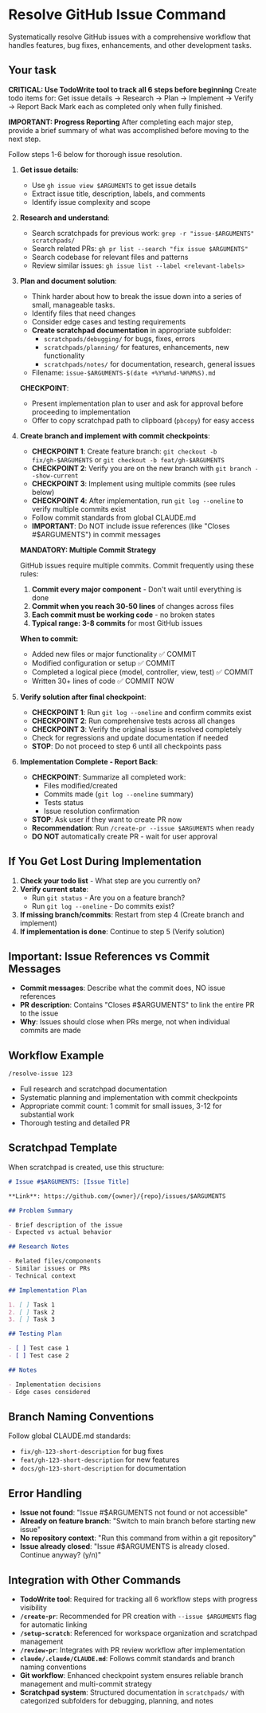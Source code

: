 # Resolve GitHub Issue Command

Systematically resolve GitHub issues with a comprehensive workflow that handles features, bug fixes, enhancements, and other development tasks.

## Your task

**CRITICAL: Use TodoWrite tool to track all 6 steps before beginning**
Create todo items for: Get issue details → Research → Plan → Implement → Verify → Report Back
Mark each as completed only when fully finished.

**IMPORTANT: Progress Reporting**
After completing each major step, provide a brief summary of what was accomplished before moving to the next step.

Follow steps 1-6 below for thorough issue resolution.

1. **Get issue details**:
   - Use `gh issue view $ARGUMENTS` to get issue details
   - Extract issue title, description, labels, and comments
   - Identify issue complexity and scope

2. **Research and understand**:
   - Search scratchpads for previous work: `grep -r "issue-$ARGUMENTS" scratchpads/`
   - Search related PRs: `gh pr list --search "fix issue $ARGUMENTS"`
   - Search codebase for relevant files and patterns
   - Review similar issues: `gh issue list --label <relevant-labels>`

3. **Plan and document solution**:
   - Think harder about how to break the issue down into a series of small, manageable tasks.
   - Identify files that need changes
   - Consider edge cases and testing requirements
   - **Create scratchpad documentation** in appropriate subfolder:
     - `scratchpads/debugging/` for bugs, fixes, errors
     - `scratchpads/planning/` for features, enhancements, new functionality
     - `scratchpads/notes/` for documentation, research, general issues
   - Filename: `issue-$ARGUMENTS-$(date +%Y%m%d-%H%M%S).md`

   **CHECKPOINT**:
   - Present implementation plan to user and ask for approval before proceeding to implementation
   - Offer to copy scratchpad path to clipboard (`pbcopy`) for easy access

4. **Create branch and implement with commit checkpoints**:
   - **CHECKPOINT 1**: Create feature branch: `git checkout -b fix/gh-$ARGUMENTS` or `git checkout -b feat/gh-$ARGUMENTS`
   - **CHECKPOINT 2**: Verify you are on the new branch with `git branch --show-current`
   - **CHECKPOINT 3**: Implement using multiple commits (see rules below)
   - **CHECKPOINT 4**: After implementation, run `git log --oneline` to verify multiple commits exist
   - Follow commit standards from global CLAUDE.md
   - **IMPORTANT**: Do NOT include issue references (like "Closes #$ARGUMENTS") in commit messages

   **MANDATORY: Multiple Commit Strategy**

   GitHub issues require multiple commits. Commit frequently using these rules:
   1. **Commit every major component** - Don't wait until everything is done
   2. **Commit when you reach 30-50 lines** of changes across files
   3. **Each commit must be working code** - no broken states
   4. **Typical range: 3-8 commits** for most GitHub issues

   **When to commit:**
   - Added new files or major functionality ✅ COMMIT
   - Modified configuration or setup ✅ COMMIT
   - Completed a logical piece (model, controller, view, test) ✅ COMMIT
   - Written 30+ lines of code ✅ COMMIT NOW

5. **Verify solution after final checkpoint**:
   - **CHECKPOINT 1**: Run `git log --oneline` and confirm commits exist
   - **CHECKPOINT 2**: Run comprehensive tests across all changes
   - **CHECKPOINT 3**: Verify the original issue is resolved completely
   - Check for regressions and update documentation if needed
   - **STOP**: Do not proceed to step 6 until all checkpoints pass

6. **Implementation Complete - Report Back**:
   - **CHECKPOINT**: Summarize all completed work:
     - Files modified/created
     - Commits made (`git log --oneline` summary)
     - Tests status
     - Issue resolution confirmation
   - **STOP**: Ask user if they want to create PR now
   - **Recommendation**: Run `/create-pr --issue $ARGUMENTS` when ready
   - **DO NOT** automatically create PR - wait for user approval

## If You Get Lost During Implementation

1. **Check your todo list** - What step are you currently on?
2. **Verify current state**:
   - Run `git status` - Are you on a feature branch?
   - Run `git log --oneline` - Do commits exist?
3. **If missing branch/commits**: Restart from step 4 (Create branch and implement)
4. **If implementation is done**: Continue to step 5 (Verify solution)

## Important: Issue References vs Commit Messages

- **Commit messages**: Describe what the commit does, NO issue references
- **PR description**: Contains "Closes #$ARGUMENTS" to link the entire PR to the issue
- **Why**: Issues should close when PRs merge, not when individual commits are made

## Workflow Example

```bash
/resolve-issue 123
```

- Full research and scratchpad documentation
- Systematic planning and implementation with commit checkpoints
- Appropriate commit count: 1 commit for small issues, 3-12 for substantial work
- Thorough testing and detailed PR

## Scratchpad Template

When scratchpad is created, use this structure:

```markdown
# Issue #$ARGUMENTS: [Issue Title]

**Link**: https://github.com/{owner}/{repo}/issues/$ARGUMENTS

## Problem Summary

- Brief description of the issue
- Expected vs actual behavior

## Research Notes

- Related files/components
- Similar issues or PRs
- Technical context

## Implementation Plan

1. [ ] Task 1
2. [ ] Task 2
3. [ ] Task 3

## Testing Plan

- [ ] Test case 1
- [ ] Test case 2

## Notes

- Implementation decisions
- Edge cases considered
```

## Branch Naming Conventions

Follow global CLAUDE.md standards:

- `fix/gh-123-short-description` for bug fixes
- `feat/gh-123-short-description` for new features
- `docs/gh-123-short-description` for documentation

## Error Handling

- **Issue not found**: "Issue #$ARGUMENTS not found or not accessible"
- **Already on feature branch**: "Switch to main branch before starting new issue"
- **No repository context**: "Run this command from within a git repository"
- **Issue already closed**: "Issue #$ARGUMENTS is already closed. Continue anyway? (y/n)"

## Integration with Other Commands

- **TodoWrite tool**: Required for tracking all 6 workflow steps with progress visibility
- **`/create-pr`**: Recommended for PR creation with `--issue $ARGUMENTS` flag for automatic linking
- **`/setup-scratch`**: Referenced for workspace organization and scratchpad management
- **`/review-pr`**: Integrates with PR review workflow after implementation
- **`claude/.claude/CLAUDE.md`**: Follows commit standards and branch naming conventions
- **Git workflow**: Enhanced checkpoint system ensures reliable branch management and multi-commit strategy
- **Scratchpad system**: Structured documentation in `scratchpads/` with categorized subfolders for debugging, planning, and notes
